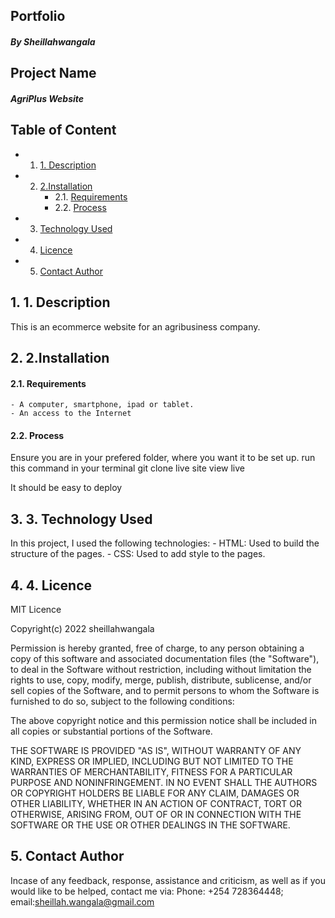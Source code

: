 ## Portfolio
##### By Sheillahwangala
## Project Name
##### AgriPlus Website
## Table of Content

<!-- vscode-markdown-toc -->
* 1. [ 1. Description](#1.Description)
* 2. [ 2.Installation](#2.Installation)
		* 2.1. [Requirements](#Requirements)
		* 2.2. [Process](#Process)
* 3. [Technology Used](#3.TechnologyUsed)
* 4. [Licence](#4.Licence)
* 5. [Contact Author](#ContactAuthor)

<!-- vscode-markdown-toc-config
	numbering=true
	autoSave=true
	/vscode-markdown-toc-config -->
<!-- /vscode-markdown-toc -->


##  1. <a name='1.Description'></a> 1. Description
This is an ecommerce website for an agribusiness company.

##  2. <a name='2.Installation'></a> 2.Installation 
####  2.1. <a name='Requirements'></a>Requirements
    - A computer, smartphone, ipad or tablet.
    - An access to the Internet
####  2.2. <a name='Process'></a>Process
Ensure you are in your prefered folder, where you want it to be set up. run this command in your terminal git clone live site view live

It should be easy to deploy

##  3. <a name='3.TechnologyUsed'></a> 3. Technology Used
In this project, I used the following technologies:
    - HTML: Used to build the structure of the pages.
    - CSS: Used to add style to the pages.
##  4. <a name='4.Licence'></a> 4. Licence
MIT Licence

Copyright(c) 2022 sheillahwangala

Permission is hereby granted, free of charge, to any person obtaining a copy of this software and associated documentation files (the "Software"), to deal in the Software without restriction, including without limitation the rights to use, copy, modify, merge, publish, distribute, sublicense, and/or sell copies of the Software, and to permit persons to whom the Software is furnished to do so, subject to the following conditions:

The above copyright notice and this permission notice shall be included in all copies or substantial portions of the Software.

THE SOFTWARE IS PROVIDED "AS IS", WITHOUT WARRANTY OF ANY KIND, EXPRESS OR IMPLIED, INCLUDING BUT NOT LIMITED TO THE WARRANTIES OF MERCHANTABILITY, FITNESS FOR A PARTICULAR PURPOSE AND NONINFRINGEMENT. IN NO EVENT SHALL THE AUTHORS OR COPYRIGHT HOLDERS BE LIABLE FOR ANY CLAIM, DAMAGES OR OTHER LIABILITY, WHETHER IN AN ACTION OF CONTRACT, TORT OR OTHERWISE, ARISING FROM, OUT OF OR IN CONNECTION WITH THE SOFTWARE OR THE USE OR OTHER DEALINGS IN THE SOFTWARE.

##  5. <a name='ContactAuthor'></a>Contact Author
Incase of any feedback, response, assistance and criticism, as well as if you would like to be helped, contact me via: 
Phone: +254 728364448; email:sheillah.wangala@gmail.com